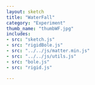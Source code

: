 ```yaml
---
layout: sketch
title: "WaterFall"
category: "Experiment"
thumb_name: "thumbWF.jpg"
includes:
- src: "sketch.js"
- src: "rigidBole.js"
- src: "../../js/matter.min.js"
- src: "../../js/utils.js"
- src: "bole.js"
- src: "rigid.js"

---
```


<!--

  You can change the title, category and thumb as you like
  (just make sure the folder contain a jpg for the thumb with the correct name)
  Do not change the first line "layout: sketch"

  If you need to customize this html page:
    1) delete the line "layout: sketch"
    2) copy the content of "/_layouts/sketch.html" below.
    Make sure to leave one line of space between the markup above and the html code

-->
